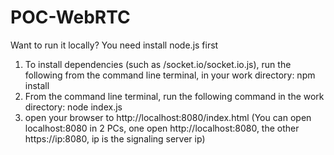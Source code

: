 # POC-WebRTC
Want to run it locally?
 You need install node.js first
1. To install dependencies (such as /socket.io/socket.io.js),  run the following from the command line terminal, in your work directory:
 npm install
2. From the command line terminal, run the following command in the work directory:
 node index.js
3. open your browser to http://localhost:8080/index.html (You can open localhost:8080 in 2 PCs, one open http://localhost:8080, the other https://ip:8080, ip is the signaling server ip)
